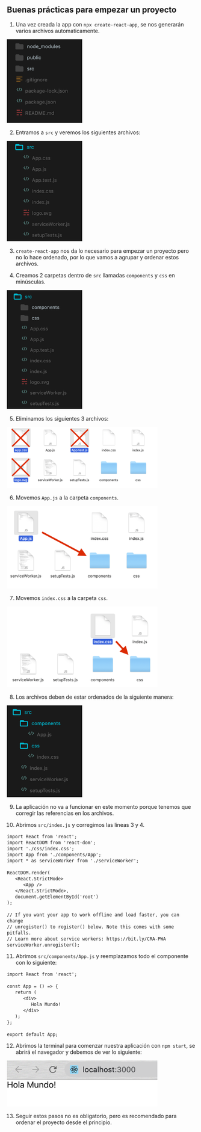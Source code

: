 ## Buenas prácticas para empezar un proyecto

1. Una vez creada la app con `npx create-react-app`, se nos generarán varios archivos automaticamente.
<img src="./1.png" width="200">

2. Entramos a `src` y veremos los siguientes archivos:
<img src="./2.png" width="200">

3. `create-react-app` nos da lo necesario para empezar un proyecto pero no lo hace ordenado, por lo que vamos a agrupar y ordenar estos archivos.

4. Creamos 2 carpetas dentro de `src` llamadas `components` y `css` en minúsculas.
<img src="./3.png" width="200">

5. Eliminamos los siguientes 3 archivos:
<img src="./4.png" width="400">

6. Movemos `App.js` a la carpeta `components`.
<img src="./5.png" width="400">

7. Movemos `index.css` a la carpeta `css`.
<img src="./6.png" width="400">

8. Los archivos deben de estar ordenados de la siguiente manera:
<img src="./7.png" width="200">

9. La aplicación no va a funcionar en este momento porque tenemos que corregir las referencias en los archivos.

10. Abrimos `src/index.js` y corregimos las lineas 3 y 4.
```
import React from 'react';
import ReactDOM from 'react-dom';
import './css/index.css';
import App from './components/App';
import * as serviceWorker from './serviceWorker';

ReactDOM.render(
   <React.StrictMode>
      <App />
   </React.StrictMode>,
   document.getElementById('root')
);

// If you want your app to work offline and load faster, you can change
// unregister() to register() below. Note this comes with some pitfalls.
// Learn more about service workers: https://bit.ly/CRA-PWA
serviceWorker.unregister();
```

11. Abrimos `src/components/App.js` y reemplazamos todo el componente con lo siguiente:
```
import React from 'react';

const App = () => {
   return (
      <div>
         Hola Mundo!
      </div>
   );
};

export default App;
```

12. Abrimos la terminal para comenzar nuestra aplicación con `npm start`, se abrirá el navegador y debemos de ver lo siguiente:
<img src="./8.png" width="400">

13. Seguir estos pasos no es obligatorio, pero es recomendado para ordenar el proyecto desde el principio.
